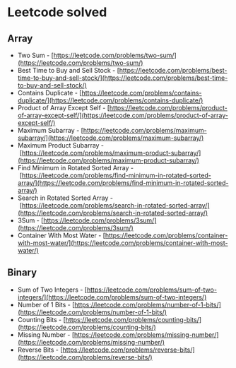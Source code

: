 # Leetcode solved
## Array
- Two Sum - [https://leetcode.com/problems/two-sum/](https://leetcode.com/problems/two-sum/)
- Best Time to Buy and Sell Stock - [https://leetcode.com/problems/best-time-to-buy-and-sell-stock/](https://leetcode.com/problems/best-time-to-buy-and-sell-stock/)
- Contains Duplicate - [https://leetcode.com/problems/contains-duplicate/](https://leetcode.com/problems/contains-duplicate/)
- Product of Array Except Self - [https://leetcode.com/problems/product-of-array-except-self/](https://leetcode.com/problems/product-of-array-except-self/)
- Maximum Subarray - [https://leetcode.com/problems/maximum-subarray/](https://leetcode.com/problems/maximum-subarray/)
- Maximum Product Subarray - [https://leetcode.com/problems/maximum-product-subarray/](https://leetcode.com/problems/maximum-product-subarray/)
- Find Minimum in Rotated Sorted Array - [https://leetcode.com/problems/find-minimum-in-rotated-sorted-array/](https://leetcode.com/problems/find-minimum-in-rotated-sorted-array/)
- Search in Rotated Sorted Array - [https://leetcode.com/problems/search-in-rotated-sorted-array/](https://leetcode.com/problems/search-in-rotated-sorted-array/)
- 3Sum - [https://leetcode.com/problems/3sum/](https://leetcode.com/problems/3sum/)
- Container With Most Water - [https://leetcode.com/problems/container-with-most-water/](https://leetcode.com/problems/container-with-most-water/)
## Binary

- Sum of Two Integers - [https://leetcode.com/problems/sum-of-two-integers/](https://leetcode.com/problems/sum-of-two-integers/)
- Number of 1 Bits - [https://leetcode.com/problems/number-of-1-bits/](https://leetcode.com/problems/number-of-1-bits/)
- Counting Bits - [https://leetcode.com/problems/counting-bits/](https://leetcode.com/problems/counting-bits/)
- Missing Number - [https://leetcode.com/problems/missing-number/](https://leetcode.com/problems/missing-number/)
- Reverse Bits - [https://leetcode.com/problems/reverse-bits/](https://leetcode.com/problems/reverse-bits/)
